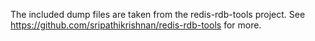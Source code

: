The included dump files are taken from the redis-rdb-tools project.
See https://github.com/sripathikrishnan/redis-rdb-tools for more.
